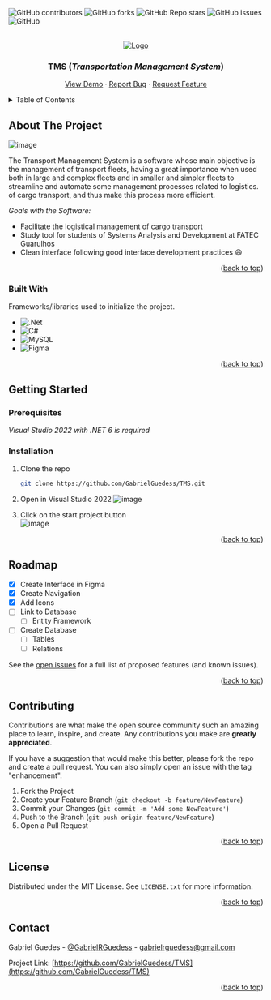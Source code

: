 <a name="readme-top"></a>


<!-- PROJECT SHIELDS -->
![GitHub contributors](https://img.shields.io/github/contributors/GabrielGuedess/TMS?color=%230264C7&style=for-the-badge)
![GitHub forks](https://img.shields.io/github/forks/GabrielGuedess/TMS?color=%230264C7&style=for-the-badge)
![GitHub Repo stars](https://img.shields.io/github/stars/GabrielGuedess/TMS?color=%230264C7&style=for-the-badge)
![GitHub issues](https://img.shields.io/github/issues/GabrielGuedess/TMS?color=%230264C7&style=for-the-badge)
![GitHub](https://img.shields.io/github/license/GabrielGuedess/TMS?color=%230264C7&style=for-the-badge)


<!-- PROJECT LOGO -->
<br />
<div align="center">
  <a href="https://github.com/othneildrew/Best-README-Template">
    <img src="https://user-images.githubusercontent.com/64827875/186337802-3382963e-746f-43b5-99ad-0e822b8070aa.png" alt="Logo">
  </a>

  <h3 align="center">TMS (<em>Transportation Management System</em>)</h3>

  <p align="center">
    <a href="https://user-images.githubusercontent.com/64827875/186341028-a1373f76-d9d6-4dd7-a520-e984fe926ff5.png">View Demo</a>
    ·
    <a href="https://github.com/GabrielGuedess/TMS/issues">Report Bug</a>
    ·
    <a href="https://github.com/GabrielGuedess/TMS/issues">Request Feature</a>
  </p>
</div>


<!-- TABLE OF CONTENTS -->
<details>
  <summary>Table of Contents</summary>
  <ol>
    <li>
      <a href="#about-the-project">About The Project</a>
      <ul>
        <li><a href="#built-with">Built With</a></li>
      </ul>
    </li>
    <li>
      <a href="#getting-started">Getting Started</a>
      <ul>
        <li><a href="#prerequisites">Prerequisites</a></li>
        <li><a href="#installation">Installation</a></li>
      </ul>
    </li>
    <li><a href="#roadmap">Roadmap</a></li>
    <li><a href="#contributing">Contributing</a></li>
    <li><a href="#license">License</a></li>
    <li><a href="#contact">Contact</a></li>
  </ol>
</details>


<!-- ABOUT THE PROJECT -->
## About The Project

![image](https://user-images.githubusercontent.com/64827875/186341028-a1373f76-d9d6-4dd7-a520-e984fe926ff5.png)

The Transport Management System is a software whose main objective is the management of transport fleets, having a great importance when used both in large and complex fleets and in smaller and simpler fleets to streamline and automate some management processes related to logistics. of cargo transport, and thus make this process more efficient.

_Goals with the Software:_
* Facilitate the logistical management of cargo transport
* Study tool for students of Systems Analysis and Development at FATEC Guarulhos
* Clean interface following good interface development practices :smile:

<p align="right">(<a href="#readme-top">back to top</a>)</p>


### Built With

Frameworks/libraries used to initialize the project.

* ![.Net](https://img.shields.io/badge/.NET-5C2D91?style=for-the-badge&logo=.net&logoColor=white)
* ![C#](https://img.shields.io/badge/c%23-%23239120.svg?style=for-the-badge&logo=c-sharp&logoColor=white)
* ![MySQL](https://img.shields.io/badge/mysql-%2300f.svg?style=for-the-badge&logo=mysql&logoColor=white)
* ![Figma](https://img.shields.io/badge/figma-%23F24E1E.svg?style=for-the-badge&logo=figma&logoColor=white)

<p align="right">(<a href="#readme-top">back to top</a>)</p>


<!-- GETTING STARTED -->
## Getting Started

### Prerequisites

_Visual Studio 2022 with .NET 6 is required_

### Installation

1. Clone the repo
   ```sh
   git clone https://github.com/GabrielGuedess/TMS.git
   ```
   
2. Open in Visual Studio 2022
   ![image](https://user-images.githubusercontent.com/64827875/186345783-8d3f9daf-530f-477a-b26a-be6155bc2c1f.png)

4. Click on the start project button
   <br />
   ![image](https://user-images.githubusercontent.com/64827875/186345946-12e7d354-8c6b-4000-912b-da31930e4d02.png)

<p align="right">(<a href="#readme-top">back to top</a>)</p>


<!-- ROADMAP -->
## Roadmap

- [x] Create Interface in Figma
- [x] Create Navigation
- [x] Add Icons
- [ ] Link to Database
    - [ ] Entity Framework 
- [ ] Create Database
    - [ ] Tables
    - [ ] Relations

See the [open issues](https://github.com/GabrielGuedess/TMS/issues) for a full list of proposed features (and known issues).

<p align="right">(<a href="#readme-top">back to top</a>)</p>


<!-- CONTRIBUTING -->
## Contributing

Contributions are what make the open source community such an amazing place to learn, inspire, and create. Any contributions you make are **greatly appreciated**.

If you have a suggestion that would make this better, please fork the repo and create a pull request. You can also simply open an issue with the tag "enhancement".

1. Fork the Project
2. Create your Feature Branch (`git checkout -b feature/NewFeature`)
3. Commit your Changes (`git commit -m 'Add some NewFeature'`)
4. Push to the Branch (`git push origin feature/NewFeature`)
5. Open a Pull Request

<p align="right">(<a href="#readme-top">back to top</a>)</p>


<!-- LICENSE -->
## License

Distributed under the MIT License. See `LICENSE.txt` for more information.

<p align="right">(<a href="#readme-top">back to top</a>)</p>


<!-- CONTACT -->
## Contact

Gabriel Guedes - [@GabrielRGuedess](https://twitter.com/GabrielRGuedess) - gabrielrguedess@gmail.com

Project Link: [https://github.com/GabrielGuedess/TMS](https://github.com/GabrielGuedess/TMS)

<p align="right">(<a href="#readme-top">back to top</a>)</p>
